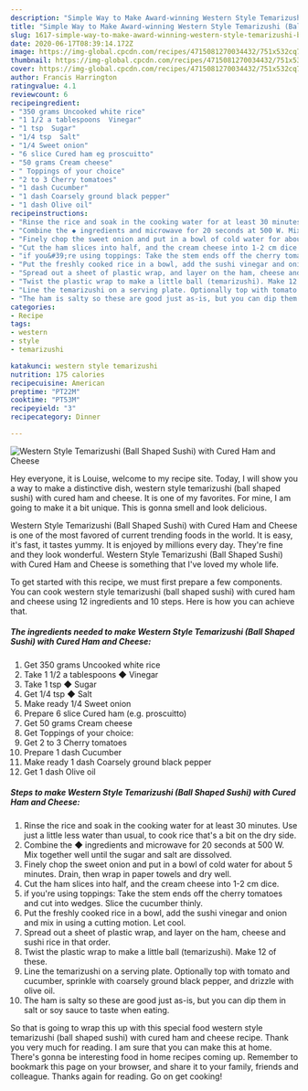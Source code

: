 ```yaml
---
description: "Simple Way to Make Award-winning Western Style Temarizushi (Ball Shaped Sushi) with Cured Ham and Cheese"
title: "Simple Way to Make Award-winning Western Style Temarizushi (Ball Shaped Sushi) with Cured Ham and Cheese"
slug: 1617-simple-way-to-make-award-winning-western-style-temarizushi-ball-shaped-sushi-with-cured-ham-and-cheese
date: 2020-06-17T08:39:14.172Z
image: https://img-global.cpcdn.com/recipes/4715081270034432/751x532cq70/western-style-temarizushi-ball-shaped-sushi-with-cured-ham-and-cheese-recipe-main-photo.jpg
thumbnail: https://img-global.cpcdn.com/recipes/4715081270034432/751x532cq70/western-style-temarizushi-ball-shaped-sushi-with-cured-ham-and-cheese-recipe-main-photo.jpg
cover: https://img-global.cpcdn.com/recipes/4715081270034432/751x532cq70/western-style-temarizushi-ball-shaped-sushi-with-cured-ham-and-cheese-recipe-main-photo.jpg
author: Francis Harrington
ratingvalue: 4.1
reviewcount: 6
recipeingredient:
- "350 grams Uncooked white rice"
- "1 1/2 a tablespoons  Vinegar"
- "1 tsp  Sugar"
- "1/4 tsp  Salt"
- "1/4 Sweet onion"
- "6 slice Cured ham eg proscuitto"
- "50 grams Cream cheese"
- " Toppings of your choice"
- "2 to 3 Cherry tomatoes"
- "1 dash Cucumber"
- "1 dash Coarsely ground black pepper"
- "1 dash Olive oil"
recipeinstructions:
- "Rinse the rice and soak in the cooking water for at least 30 minutes. Use just a little less water than usual, to cook rice that&#39;s a bit on the dry side."
- "Combine the ◆ ingredients and microwave for 20 seconds at 500 W. Mix together well until the sugar and salt are dissolved."
- "Finely chop the sweet onion and put in a bowl of cold water for about 5 minutes. Drain, then wrap in paper towels and dry well."
- "Cut the ham slices into half, and the cream cheese into 1-2 cm dice."
- "if you&#39;re using toppings: Take the stem ends off the cherry tomatoes and cut into wedges. Slice the cucumber thinly."
- "Put the freshly cooked rice in a bowl, add the sushi vinegar and onion and mix in using a cutting motion. Let cool."
- "Spread out a sheet of plastic wrap, and layer on the ham, cheese and sushi rice in that order."
- "Twist the plastic wrap to make a little ball (temarizushi). Make 12 of these."
- "Line the temarizushi on a serving plate. Optionally top with tomato and cucumber, sprinkle with coarsely ground black pepper, and drizzle with olive oil."
- "The ham is salty so these are good just as-is, but you can dip them in salt or soy sauce to taste when eating."
categories:
- Recipe
tags:
- western
- style
- temarizushi

katakunci: western style temarizushi 
nutrition: 175 calories
recipecuisine: American
preptime: "PT22M"
cooktime: "PT53M"
recipeyield: "3"
recipecategory: Dinner

---
```



![Western Style Temarizushi (Ball Shaped Sushi) with Cured Ham and Cheese](https://img-global.cpcdn.com/recipes/4715081270034432/751x532cq70/western-style-temarizushi-ball-shaped-sushi-with-cured-ham-and-cheese-recipe-main-photo.jpg)

Hey everyone, it is Louise, welcome to my recipe site. Today, I will show you a way to make a distinctive dish, western style temarizushi (ball shaped sushi) with cured ham and cheese. It is one of my favorites. For mine, I am going to make it a bit unique. This is gonna smell and look delicious.

Western Style Temarizushi (Ball Shaped Sushi) with Cured Ham and Cheese is one of the most favored of current trending foods in the world. It is easy, it's fast, it tastes yummy. It is enjoyed by millions every day. They're fine and they look wonderful. Western Style Temarizushi (Ball Shaped Sushi) with Cured Ham and Cheese is something that I've loved my whole life.




To get started with this recipe, we must first prepare a few components. You can cook western style temarizushi (ball shaped sushi) with cured ham and cheese using 12 ingredients and 10 steps. Here is how you can achieve that.

<!--inarticleads1-->

##### The ingredients needed to make Western Style Temarizushi (Ball Shaped Sushi) with Cured Ham and Cheese:

1. Get 350 grams Uncooked white rice
1. Take 1 1/2 a tablespoons ◆ Vinegar
1. Take 1 tsp ◆ Sugar
1. Get 1/4 tsp ◆ Salt
1. Make ready 1/4 Sweet onion
1. Prepare 6 slice Cured ham (e.g. proscuitto)
1. Get 50 grams Cream cheese
1. Get  Toppings of your choice:
1. Get 2 to 3 Cherry tomatoes
1. Prepare 1 dash Cucumber
1. Make ready 1 dash Coarsely ground black pepper
1. Get 1 dash Olive oil




<!--inarticleads2-->

##### Steps to make Western Style Temarizushi (Ball Shaped Sushi) with Cured Ham and Cheese:

1. Rinse the rice and soak in the cooking water for at least 30 minutes. Use just a little less water than usual, to cook rice that&#39;s a bit on the dry side.
1. Combine the ◆ ingredients and microwave for 20 seconds at 500 W. Mix together well until the sugar and salt are dissolved.
1. Finely chop the sweet onion and put in a bowl of cold water for about 5 minutes. Drain, then wrap in paper towels and dry well.
1. Cut the ham slices into half, and the cream cheese into 1-2 cm dice.
1. if you&#39;re using toppings: Take the stem ends off the cherry tomatoes and cut into wedges. Slice the cucumber thinly.
1. Put the freshly cooked rice in a bowl, add the sushi vinegar and onion and mix in using a cutting motion. Let cool.
1. Spread out a sheet of plastic wrap, and layer on the ham, cheese and sushi rice in that order.
1. Twist the plastic wrap to make a little ball (temarizushi). Make 12 of these.
1. Line the temarizushi on a serving plate. Optionally top with tomato and cucumber, sprinkle with coarsely ground black pepper, and drizzle with olive oil.
1. The ham is salty so these are good just as-is, but you can dip them in salt or soy sauce to taste when eating.




So that is going to wrap this up with this special food western style temarizushi (ball shaped sushi) with cured ham and cheese recipe. Thank you very much for reading. I am sure that you can make this at home. There's gonna be interesting food in home recipes coming up. Remember to bookmark this page on your browser, and share it to your family, friends and colleague. Thanks again for reading. Go on get cooking!
